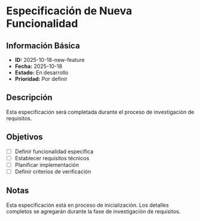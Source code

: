 # Especificación de Nueva Funcionalidad

## Información Básica

- **ID:** 2025-10-18-new-feature
- **Fecha:** 2025-10-18
- **Estado:** En desarrollo
- **Prioridad:** Por definir

## Descripción

Esta especificación será completada durante el proceso de investigación de requisitos.

## Objetivos

- [ ] Definir funcionalidad específica
- [ ] Establecer requisitos técnicos
- [ ] Planificar implementación
- [ ] Definir criterios de verificación

## Notas

Esta especificación está en proceso de inicialización. Los detalles completos se agregarán durante la fase de investigación de requisitos.
